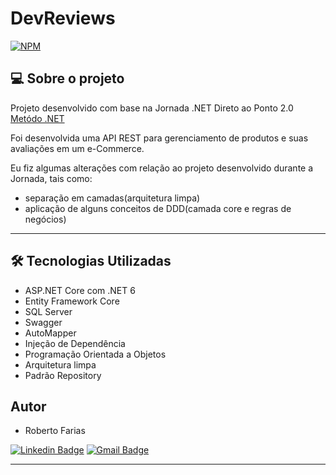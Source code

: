 # DevReviews
[![NPM](https://img.shields.io/npm/l/react)](https://github.com/RobertoFarias1989/DevReviews/blob/master/License) 

## 💻 Sobre o projeto


Projeto desenvolvido com base na Jornada .NET Direto ao Ponto 2.0 [Metódo .NET](https://metododotnet.luisdev.com.br/)

Foi desenvolvida uma API REST para gerenciamento de produtos e suas avaliações em um e-Commerce.

Eu fiz algumas alterações com relação ao projeto desenvolvido durante a Jornada, tais como: 
- separação em camadas(arquitetura limpa) 
- aplicação de alguns conceitos de DDD(camada core e regras de negócios)

---

## 🛠 Tecnologias Utilizadas

- ASP.NET Core com .NET 6
- Entity Framework Core
- SQL Server
- Swagger
- AutoMapper
- Injeção de Dependência
- Programação Orientada a Objetos
- Arquitetura limpa
- Padrão Repository


## Autor

- Roberto Farias

[![Linkedin Badge](https://img.shields.io/badge/-Roberto_Farias-blue?style=flat-square&logo=Linkedin&logoColor=white&link=https://https://www.linkedin.com/in/robertofarias1989/)](https://www.linkedin.com/in/robertofarias1989/)
[![Gmail Badge](https://img.shields.io/badge/-robertosf1989@gmail.com-c14438?style=flat-square&logo=Gmail&logoColor=white&link=mailto:math.henry04@hotmail.com)](mailto:robertosf1989@gmail.com)

---
